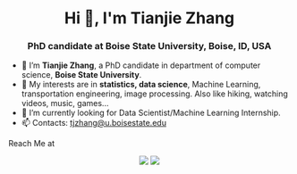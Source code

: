 <h1 align="center">Hi 👋, I'm Tianjie Zhang</h1>

<h3 align="center">PhD candidate at Boise State University, Boise, ID, USA</h3>

- 👋 I’m **Tianjie Zhang**, a PhD candidate in department of computer science, **Boise State University**.
- 👀 My interests are in **statistics, data science**, Machine Learning, transportation engineering, image processing. Also like hiking, watching videos, music, games... 
- 🌱 I’m currently looking for Data Scientist/Machine Learning Internship.
- 📫 Contacts: tjzhang@u.boisestate.edu

Reach Me at
<p align="center">
<a href="https://www.linkedin.com/in/tianjie-zhang-a8b921224/"><img src="https://img.shields.io/badge/-Tianjie%20Zhang-0077B5?style=flat&logo=Linkedin&logoColor=white"/></a>
<a href="https://tianjiezhang1993.github.io/resume/"><img src="https://img.shields.io/badge/-Tianjie%20Zhang-D14836?style=flat&logo=Github&logoColor=white"/></a>
</p>


<!---
TianjieZhang1993/TianjieZhang1993 is a ✨ special ✨ repository because its `README.md` (this file) appears on your GitHub profile.
You can click the Preview link to take a look at your changes.
--->


